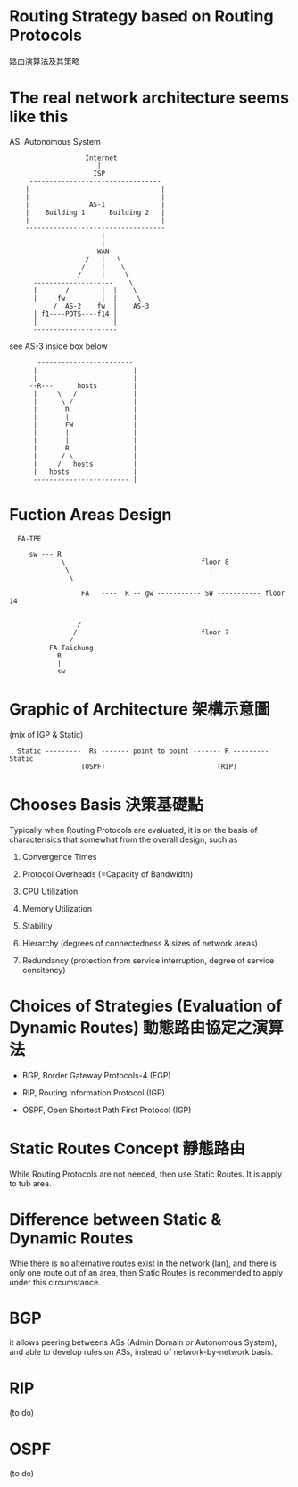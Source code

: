 # Routing Strategy based on Routing Protocols
路由演算法及其策略

# The real network architecture seems like this

AS: Autonomous System

                       Internet
                          |
                         ISP
         ---------------------------------
        |                                 |
        |                                 |
        |               AS-1              |
        |    Building 1      Building 2   |
        |                                 |
        -----------------------------------
                           |
                           |
                          WAN
                       /   |   \   
                      /    |    \
                     /     |     \
          --------------------    \    
          |       /        |  |    \
          |     fw         |  |     \
               /  AS-2    fw  |    AS-3   
          | f1----POTS----f14 |            
          |                   |
          ---------------------


see AS-3 inside box below


           ------------------------
          |                        |   
          |                        |
         --R---      hosts         |
          |     \   /              |
          |      \ /               |
          |       R                |
          |       |                |
          |       FW               |
          |       |                |
          |       |                |
          |       R                |
          |      / \               |
          |     /   hosts          |
          |   hosts                |
          ------------------------ |
          
# Fuction Areas Design


      FA-TPE
      
         sw --- R 
                 \                                  floor 8
                  \                                   |
                   \                                  |
                           
                      FA   ----  R -- gw ----------- SW ----------- floor 14
                                                      
                                                      |
                     /                                |
                    /                               floor 7
                   / 
              FA-Taichung
                R
                |
                sw
                


# Graphic of Architecture 架構示意圖

(mix of IGP & Static)




      Static ---------  Rs ------- point to point ------- R --------- Static
                      (OSPF)                            (RIP)




# Chooses Basis 決策基礎點

Typically when Routing Protocols are evaluated, it is on the basis of characterisics that somewhat from the overall design, such as 

1. Convergence Times

2. Protocol Overheads (=Capacity of Bandwidth)

3. CPU Utilization

4. Memory Utilization

5. Stability

6. Hierarchy (degrees of connectedness & sizes of network areas)

7. Redundancy (protection from service interruption, degree of service consitency)

# Choices of Strategies (Evaluation of Dynamic Routes) 動態路由協定之演算法

* BGP, Border Gateway Protocols-4 (EGP)

* RIP, Routing Information Protocol (IGP)

* OSPF, Open Shortest Path First Protocol (IGP)

# Static Routes Concept 靜態路由

While Routing Protocols are not needed, then use Static Routes. It is apply to tub area.

# Difference between Static & Dynamic Routes

Whie there is no alternative routes exist in the network (lan), and there is only one route out of an area, then Static Routes is recommended to apply under this circumstance.

# BGP 

it allows peering betweens ASs (Admin Domain or Autonomous System), and able to develop rules on ASs, instead of network-by-network basis.

# RIP

(to do)

# OSPF

(to do)

